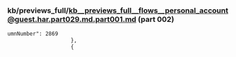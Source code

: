 ### kb/previews_full/kb__previews_full__flows__personal_account@guest.har.part029.md.part001.md (part 002)

```md
umnNumber": 2869
                    },
                    {
                      
```

```
